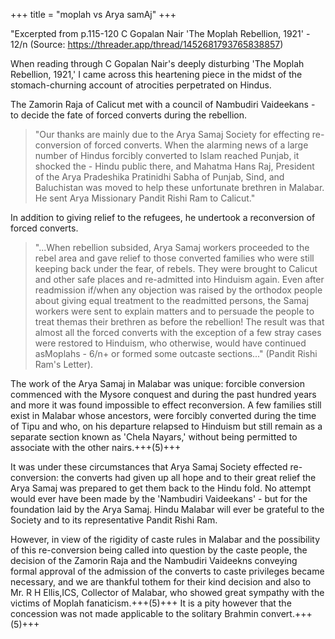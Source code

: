 +++
title = "moplah vs Arya samAj"
+++

"Excerpted from p.115-120 C Gopalan Nair 'The Moplah Rebellion, 1921' - 12/n (Source: https://threader.app/thread/1452681793765838857)

When reading through C Gopalan Nair's deeply disturbing 'The Moplah Rebellion, 1921,' I came across this heartening piece in the midst of the stomach-churning account of atrocities perpetrated on Hindus. 

The Zamorin Raja of Calicut met with a council of Nambudiri Vaideekans -  to decide the fate of forced converts during the rebellion. 

> "Our thanks are mainly due to the Arya Samaj Society for effecting re-conversion of forced converts. When the alarming news of a large number of Hindus forcibly converted to Islam reached Punjab, it shocked the -  Hindu public there, and Mahatma Hans Raj, President of the Arya Pradeshika Pratinidhi Sabha of Punjab, Sind, and Baluchistan was moved to help these unfortunate brethren in Malabar. He sent Arya Missionary Pandit Rishi Ram to Calicut." 

In addition to giving relief to the refugees, he undertook a reconversion of forced converts. 

> "...When rebellion subsided, Arya Samaj workers proceeded to the rebel area and gave relief to those converted families who were still keeping back under the fear, of rebels. They were brought to Calicut and other safe places and re-admitted into Hinduism again. Even after readmission if/when any objection was raised by the orthodox people about giving equal treatment to the readmitted persons, the Samaj workers were sent to explain matters and to persuade the people to treat themas their brethren as before the rebellion! The result was that almost all the forced converts with the exception of a few stray cases were restored to Hinduism, who otherwise, would have continued asMoplahs - 6/n+ or formed some outcaste sections..." (Pandit Rishi Ram's Letter).

The work of the Arya Samaj in Malabar was unique: forcible conversion commenced with the Mysore conquest and during the past hundred years and more it was found impossible to effect reconversion. A few families still exist in Malabar whose ancestors, were forcibly converted during the time of Tipu and who, on his departure relapsed to Hinduism but still remain as a separate section known as 'Chela Nayars,' without being permitted to associate with the other nairs.+++(5)+++ 

It was under these circumstances that Arya Samaj Society effected re-conversion: the converts had given up all hope and to their great relief the Arya Samaj was prepared to get them back to the Hindu fold. No attempt would ever have been made by the 'Nambudiri Vaideekans' - but for the foundation laid by the Arya Samaj. Hindu Malabar will ever be grateful to the Society and to its representative Pandit Rishi Ram.

However, in view of the rigidity of caste rules in Malabar and the possibility of this re-conversion being called into question by the caste people, the decision of the Zamorin Raja and the Nambudiri Vaideekns conveying formal approval of the admission of the converts to caste privileges became necessary, and we are thankful tothem for their kind decision and also to Mr. R H Ellis,ICS, Collector of Malabar, who showed great sympathy with the victims of Moplah fanaticism.+++(5)+++ It is a pity however that the concession was not made applicable to the solitary Brahmin convert.+++(5)+++